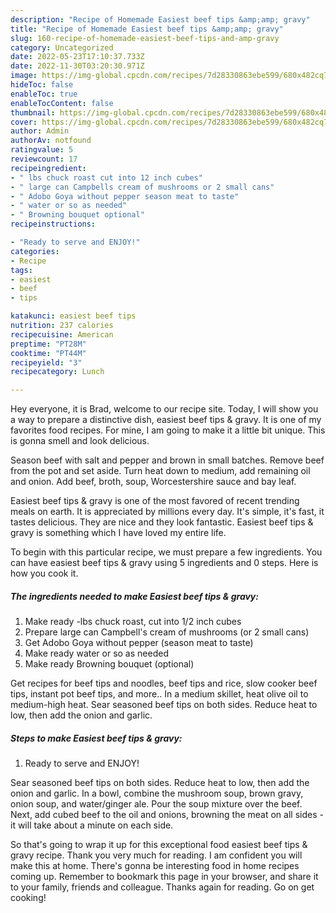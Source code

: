 ```yaml
---
description: "Recipe of Homemade Easiest beef tips &amp;amp; gravy"
title: "Recipe of Homemade Easiest beef tips &amp;amp; gravy"
slug: 160-recipe-of-homemade-easiest-beef-tips-and-amp-gravy
category: Uncategorized
date: 2022-05-23T17:10:37.733Z
date: 2022-11-30T03:20:30.971Z
image: https://img-global.cpcdn.com/recipes/7d28330863ebe599/680x482cq70/easiest-beef-tips-gravy-recipe-main-photo.jpg
hideToc: false
enableToc: true
enableTocContent: false
thumbnail: https://img-global.cpcdn.com/recipes/7d28330863ebe599/680x482cq70/easiest-beef-tips-gravy-recipe-main-photo.jpg
cover: https://img-global.cpcdn.com/recipes/7d28330863ebe599/680x482cq70/easiest-beef-tips-gravy-recipe-main-photo.jpg
author: Admin
authorAv: notfound
ratingvalue: 5
reviewcount: 17
recipeingredient:
- " lbs chuck roast cut into 12 inch cubes"
- " large can Campbells cream of mushrooms or 2 small cans"
- " Adobo Goya without pepper season meat to taste"
- " water or so as needed"
- " Browning bouquet optional"
recipeinstructions:

- "Ready to serve and ENJOY!"
categories:
- Recipe
tags:
- easiest
- beef
- tips

katakunci: easiest beef tips 
nutrition: 237 calories
recipecuisine: American
preptime: "PT28M"
cooktime: "PT44M"
recipeyield: "3"
recipecategory: Lunch

---
```



Hey everyone, it is Brad, welcome to our recipe site. Today, I will show you a way to prepare a distinctive dish, easiest beef tips &amp; gravy. It is one of my favorites food recipes. For mine, I am going to make it a little bit unique. This is gonna smell and look delicious.

Season beef with salt and pepper and brown in small batches. Remove beef from the pot and set aside. Turn heat down to medium, add remaining oil and onion. Add beef, broth, soup, Worcestershire sauce and bay leaf.

Easiest beef tips &amp; gravy is one of the most favored of recent trending meals on earth. It is appreciated by millions every day. It's simple, it's fast, it tastes delicious. They are nice and they look fantastic. Easiest beef tips &amp; gravy is something which I have loved my entire life.


To begin with this particular recipe, we must prepare a few ingredients. You can have easiest beef tips &amp; gravy using 5 ingredients and 0 steps. Here is how you cook it.

<!--inarticleads1-->

##### The ingredients needed to make Easiest beef tips &amp; gravy:

1. Make ready  -lbs chuck roast, cut into 1/2 inch cubes
1. Prepare  large can Campbell&#39;s cream of mushrooms (or 2 small cans)
1. Get  Adobo Goya without pepper (season meat to taste)
1. Make ready  water or so as needed
1. Make ready  Browning bouquet (optional)


Get recipes for beef tips and noodles, beef tips and rice, slow cooker beef tips, instant pot beef tips, and more.. In a medium skillet, heat olive oil to medium-high heat. Sear seasoned beef tips on both sides. Reduce heat to low, then add the onion and garlic. 

<!--inarticleads2-->

##### Steps to make Easiest beef tips &amp; gravy:


1. Ready to serve and ENJOY!

Sear seasoned beef tips on both sides. Reduce heat to low, then add the onion and garlic. In a bowl, combine the mushroom soup, brown gravy, onion soup, and water/ginger ale. Pour the soup mixture over the beef. Next, add cubed beef to the oil and onions, browning the meat on all sides - it will take about a minute on each side. 

So that's going to wrap it up for this exceptional food easiest beef tips &amp; gravy recipe. Thank you very much for reading. I am confident you will make this at home. There's gonna be interesting food in home recipes coming up. Remember to bookmark this page in your browser, and share it to your family, friends and colleague. Thanks again for reading. Go on get cooking!
